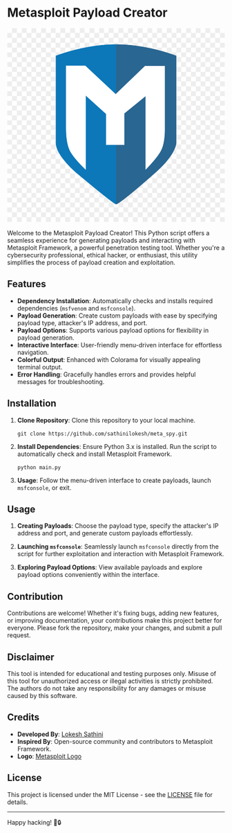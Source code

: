 # Metasploit Payload Creator

![Metasploit Logo](https://github.com/sathinilokesh/meta_spy/blob/main/logo.jpg)

Welcome to the Metasploit Payload Creator! This Python script offers a seamless experience for generating payloads and interacting with Metasploit Framework, a powerful penetration testing tool. Whether you're a cybersecurity professional, ethical hacker, or enthusiast, this utility simplifies the process of payload creation and exploitation.

## Features

- **Dependency Installation**: Automatically checks and installs required dependencies (`msfvenom` and `msfconsole`).
- **Payload Generation**: Create custom payloads with ease by specifying payload type, attacker's IP address, and port.
- **Payload Options**: Supports various payload options for flexibility in payload generation.
- **Interactive Interface**: User-friendly menu-driven interface for effortless navigation.
- **Colorful Output**: Enhanced with Colorama for visually appealing terminal output.
- **Error Handling**: Gracefully handles errors and provides helpful messages for troubleshooting.

## Installation

1. **Clone Repository**: Clone this repository to your local machine.
   ```
   git clone https://github.com/sathinilokesh/meta_spy.git
   ```

2. **Install Dependencies**: Ensure Python 3.x is installed. Run the script to automatically check and install Metasploit Framework.
   ```
   python main.py
   ```

3. **Usage**: Follow the menu-driven interface to create payloads, launch `msfconsole`, or exit.

## Usage

1. **Creating Payloads**: Choose the payload type, specify the attacker's IP address and port, and generate custom payloads effortlessly.

2. **Launching `msfconsole`**: Seamlessly launch `msfconsole` directly from the script for further exploitation and interaction with Metasploit Framework.

3. **Exploring Payload Options**: View available payloads and explore payload options conveniently within the interface.

## Contribution

Contributions are welcome! Whether it's fixing bugs, adding new features, or improving documentation, your contributions make this project better for everyone. Please fork the repository, make your changes, and submit a pull request.

## Disclaimer

This tool is intended for educational and testing purposes only. Misuse of this tool for unauthorized access or illegal activities is strictly prohibited. The authors do not take any responsibility for any damages or misuse caused by this software.

## Credits

- **Developed By**: [Lokesh Sathini](https://github.com/sathinilokesh)
- **Inspired By**: Open-source community and contributors to Metasploit Framework.
- **Logo**: [Metasploit Logo](https://github.com/sathinilokesh/meta_spy/blob/main/logo.jpg)

## License

This project is licensed under the MIT License - see the [LICENSE](LICENSE) file for details.

---

Happy hacking! 🚀🔒
